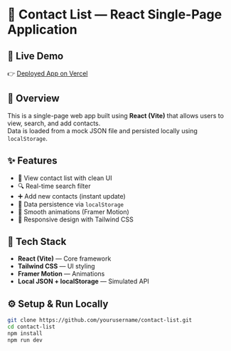 # 📇 Contact List — React Single-Page Application

## 🚀 Live Demo
👉 [Deployed App on Vercel](https://your-vercel-link-here)

## 🧠 Overview
This is a single-page web app built using **React (Vite)** that allows users to view, search, and add contacts.  
Data is loaded from a mock JSON file and persisted locally using `localStorage`.

## ✨ Features
- 📱 View contact list with clean UI
- 🔍 Real-time search filter
- ➕ Add new contacts (instant update)
- 💾 Data persistence via `localStorage`
- 💫 Smooth animations (Framer Motion)
- 🎨 Responsive design with Tailwind CSS

## 🧰 Tech Stack
- **React (Vite)** — Core framework
- **Tailwind CSS** — UI styling
- **Framer Motion** — Animations
- **Local JSON + localStorage** — Simulated API

## ⚙️ Setup & Run Locally
```bash
git clone https://github.com/yourusername/contact-list.git
cd contact-list
npm install
npm run dev

